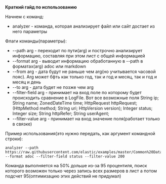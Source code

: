 **Краткий гайд по использованию**

Начнем с команд: 
* analyzer - команда, которая анализирует файл или сайт достает из него параметры

Флаги команды(параметры): 

* --path arg - переходит по пути(arg) и построчно анализирует информацию, составляя при этом лист с общей информацией
* --format arg - выводит информацию обработанную в --path в форматах(arg) adoc или markdown
* --from arg - дата будут не раньше чем arg(но учитывается часовой пояс). Arg может бфть как только год, так и год и месяц, так и год и месяц и день
* --to arg - дата будет не позже чем arg
* --filter-field arg - принимает на вход поле по которому будет происходить сравнение в LogFile. Вот все возможные поля
  String ip;
  String name;
  ZonedDateTime time;
  HttpRequest httpRequest;(HttpMethod method;
  String uri;
  HttpVersion version);
  Integer status;
  Integer size;
  String httpRefer; String userAgent;
* --filter-value arg - принимает на вход значение поля(работает только в связке)

Пример использования(это нужно передать, как аргумент командной строки):

    analyzer --path https://raw.githubusercontent.com/elastic/examples/master/Common%20Data%20Formats/nginx_logs/nginx_logs --format adoc --filter-field status --filter-value 200
Команда выполняется на 50% дольше из-за 95 процентиля, поиск которого возможен только через запись всех размеров в лист а потом подсчет 95(оптимизацию этих действий не придумал) 

